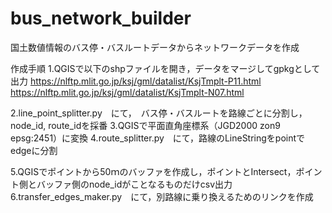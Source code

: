 # bus_network_builder
国土数値情報のバス停・バスルートデータからネットワークデータを作成

作成手順
1.QGISで以下のshpファイルを開き，データをマージしてgpkgとして出力
https://nlftp.mlit.go.jp/ksj/gml/datalist/KsjTmplt-P11.html
https://nlftp.mlit.go.jp/ksj/gml/datalist/KsjTmplt-N07.html

2.line_point_splitter.py　にて，　バス停・バスルートを路線ごとに分割し，node_id, route_idを採番
3.QGISで平面直角座標系（JGD2000 zon9 epsg:2451）に変換
4.route_splitter.py　にて，路線のLineStringをpointでedgeに分割

5.QGISでポイントから50ｍのバッファを作成し，ポイントとIntersect，ポイント側とバッファ側のnode_idがことなるものだけcsv出力
6.transfer_edges_maker.py　にて，別路線に乗り換えるためのリンクを作成
